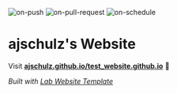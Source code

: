 
  ![on-push](../../actions/workflows/on-push.yaml/badge.svg)
  ![on-pull-request](../../actions/workflows/on-pull-request.yaml/badge.svg)
  ![on-schedule](../../actions/workflows/on-schedule.yaml/badge.svg)

  # ajschulz's Website

  Visit **[ajschulz.github.io/test_website.github.io](https://ajschulz.github.io/test_website.github.io)** 🚀

  _Built with [Lab Website Template](https://greene-lab.gitbook.io/lab-website-template-docs)_

